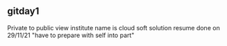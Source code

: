 ## gitday1
Private to public view 
institute name is cloud soft solution
resume done on 29/11/21
"have to prepare with self into part"
